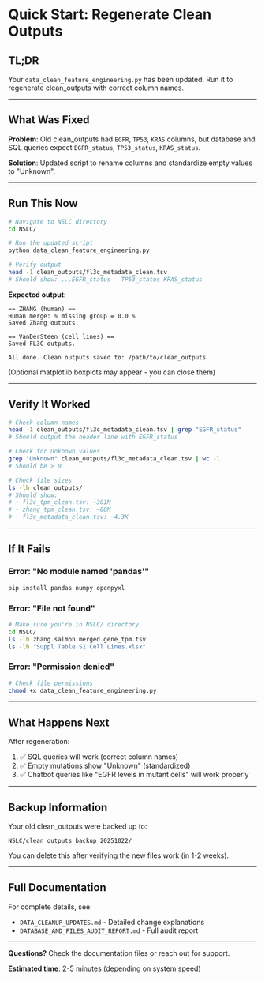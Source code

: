 # Quick Start: Regenerate Clean Outputs

## TL;DR

Your `data_clean_feature_engineering.py` has been updated. Run it to regenerate clean_outputs with correct column names.

---

## What Was Fixed

**Problem**: Old clean_outputs had `EGFR`, `TP53`, `KRAS` columns, but database and SQL queries expect `EGFR_status`, `TP53_status`, `KRAS_status`.

**Solution**: Updated script to rename columns and standardize empty values to "Unknown".

---

## Run This Now

```bash
# Navigate to NSLC directory
cd NSLC/

# Run the updated script
python data_clean_feature_engineering.py

# Verify output
head -1 clean_outputs/fl3c_metadata_clean.tsv
# Should show: ...EGFR_status	TP53_status	KRAS_status
```

**Expected output**:
```
== ZHANG (human) ==
Human merge: % missing group = 0.0 %
Saved Zhang outputs.

== VanDerSteen (cell lines) ==
Saved FL3C outputs.

All done. Clean outputs saved to: /path/to/clean_outputs
```

(Optional matplotlib boxplots may appear - you can close them)

---

## Verify It Worked

```bash
# Check column names
head -1 clean_outputs/fl3c_metadata_clean.tsv | grep "EGFR_status"
# Should output the header line with EGFR_status

# Check for Unknown values
grep "Unknown" clean_outputs/fl3c_metadata_clean.tsv | wc -l
# Should be > 0

# Check file sizes
ls -lh clean_outputs/
# Should show:
# - fl3c_tpm_clean.tsv: ~301M
# - zhang_tpm_clean.tsv: ~88M
# - fl3c_metadata_clean.tsv: ~4.3K
```

---

## If It Fails

### Error: "No module named 'pandas'"
```bash
pip install pandas numpy openpyxl
```

### Error: "File not found"
```bash
# Make sure you're in NSLC/ directory
cd NSLC/
ls -lh zhang.salmon.merged.gene_tpm.tsv
ls -lh "Suppl Table S1 Cell Lines.xlsx"
```

### Error: "Permission denied"
```bash
# Check file permissions
chmod +x data_clean_feature_engineering.py
```

---

## What Happens Next

After regeneration:
1. ✅ SQL queries will work (correct column names)
2. ✅ Empty mutations show "Unknown" (standardized)
3. ✅ Chatbot queries like "EGFR levels in mutant cells" will work properly

---

## Backup Information

Your old clean_outputs were backed up to:
```
NSLC/clean_outputs_backup_20251022/
```

You can delete this after verifying the new files work (in 1-2 weeks).

---

## Full Documentation

For complete details, see:
- `DATA_CLEANUP_UPDATES.md` - Detailed change explanations
- `DATABASE_AND_FILES_AUDIT_REPORT.md` - Full audit report

---

**Questions?** Check the documentation files or reach out for support.

**Estimated time**: 2-5 minutes (depending on system speed)
